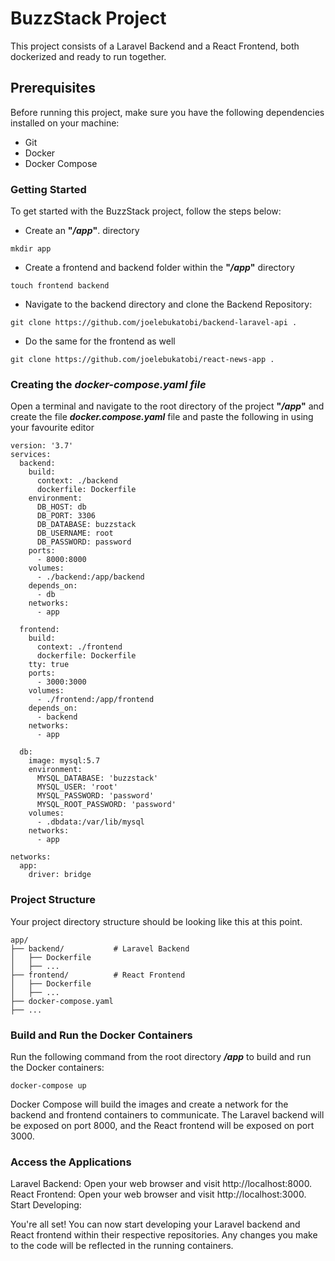 # **BuzzStack Project**

This project consists of a Laravel Backend and a React Frontend, both dockerized and ready to run together.

## **Prerequisites**

Before running this project, make sure you have the following dependencies installed on your machine:

- Git
- Docker
- Docker Compose

### **Getting Started**

To get started with the BuzzStack project, follow the steps below:

- Create an **"_/app_"**. directory

```
mkdir app
```

- Create a frontend and backend folder within the **"_/app_"** directory

```
touch frontend backend
```

- Navigate to the backend directory and clone the Backend Repository:

```
git clone https://github.com/joelebukatobi/backend-laravel-api .
```

- Do the same for the frontend as well

```
git clone https://github.com/joelebukatobi/react-news-app .
```

### **Creating the _docker-compose.yaml file_**

Open a terminal and navigate to the root directory of the project **"_/app_"** and create the file **_docker.compose.yaml_** file and paste the following in using your favourite editor

```
version: '3.7'
services:
  backend:
    build:
      context: ./backend
      dockerfile: Dockerfile
    environment:
      DB_HOST: db
      DB_PORT: 3306
      DB_DATABASE: buzzstack
      DB_USERNAME: root
      DB_PASSWORD: password
    ports:
      - 8000:8000
    volumes:
      - ./backend:/app/backend
    depends_on:
      - db
    networks:
      - app

  frontend:
    build:
      context: ./frontend
      dockerfile: Dockerfile
    tty: true
    ports:
      - 3000:3000
    volumes:
      - ./frontend:/app/frontend
    depends_on:
      - backend
    networks:
      - app

  db:
    image: mysql:5.7
    environment:
      MYSQL_DATABASE: 'buzzstack'
      MYSQL_USER: 'root'
      MYSQL_PASSWORD: 'password'
      MYSQL_ROOT_PASSWORD: 'password'
    volumes:
      - .dbdata:/var/lib/mysql
    networks:
      - app

networks:
  app:
    driver: bridge

```

### **Project Structure**

Your project directory structure should be looking like this at this point.

```
app/
├── backend/           # Laravel Backend
│   ├── Dockerfile
│   ├── ...
├── frontend/          # React Frontend
│   ├── Dockerfile
│   ├── ...
├── docker-compose.yaml
├── ...

```

### **Build and Run the Docker Containers**

Run the following command from the root directory **_/app_** to build and run the Docker containers:

```
docker-compose up
```

Docker Compose will build the images and create a network for the backend and frontend containers to communicate. The Laravel backend will be exposed on port 8000, and the React frontend will be exposed on port 3000.

### **Access the Applications**

Laravel Backend: Open your web browser and visit http://localhost:8000.
React Frontend: Open your web browser and visit http://localhost:3000.
Start Developing:

You're all set! You can now start developing your Laravel backend and React frontend within their respective repositories. Any changes you make to the code will be reflected in the running containers.
